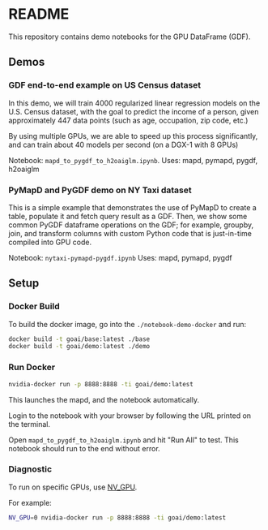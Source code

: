 # README

This repository contains demo notebooks for the GPU DataFrame (GDF).


## Demos

### GDF end-to-end example on US Census dataset

In this demo, we will train 4000 regularized linear regression models on the U.S. Census dataset, with the goal to predict the income of a person, given approximately 447 data points (such as age, occupation, zip code, etc.)

By using multiple GPUs, we are able to speed up this process significantly, and can train about 40 models per second (on a DGX-1 with 8 GPUs)


Notebook: `mapd_to_pygdf_to_h2oaiglm.ipynb`.
Uses: mapd, pymapd, pygdf, h2oaiglm


### PyMapD and PyGDF demo on NY Taxi dataset

This is a simple example that demonstrates the use of PyMapD to create a table, populate
it and fetch query result as a GDF.  Then, we show some common PyGDF dataframe operations on
the GDF; for example, groupby, join, and transform columns with custom Python code that is
just-in-time compiled into GPU code.

Notebook: `nytaxi-pymapd-pygdf.ipynb`
Uses: mapd, pymapd, pygdf


## Setup

### Docker Build

To build the docker image, go into the `./notebook-demo-docker` and run:

```bash
docker build -t goai/base:latest ./base
docker build -t goai/demo:latest ./demo
```

### Run Docker

```bash
nvidia-docker run -p 8888:8888 -ti goai/demo:latest
```

This launches the mapd, and the notebook automatically.

Login to the notebook with your browser by following the URL printed on the terminal.

Open `mapd_to_pygdf_to_h2oaiglm.ipynb` and hit "Run All" to test.
This notebook should run to the end without error.


### Diagnostic

To run on specific GPUs, use [NV_GPU](https://github.com/NVIDIA/nvidia-docker/wiki/nvidia-docker#gpu-isolation).

For example:

```bash
NV_GPU=0 nvidia-docker run -p 8888:8888 -ti goai/demo:latest
```
